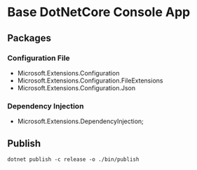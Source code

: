 # Base DotNetCore Console App

## Packages

### Configuration File
* Microsoft.Extensions.Configuration
* Microsoft.Extensions.Configuration.FileExtensions
* Microsoft.Extensions.Configuration.Json

### Dependency Injection
* Microsoft.Extensions.DependencyInjection;

## Publish
``
dotnet publish -c release -o ./bin/publish
``